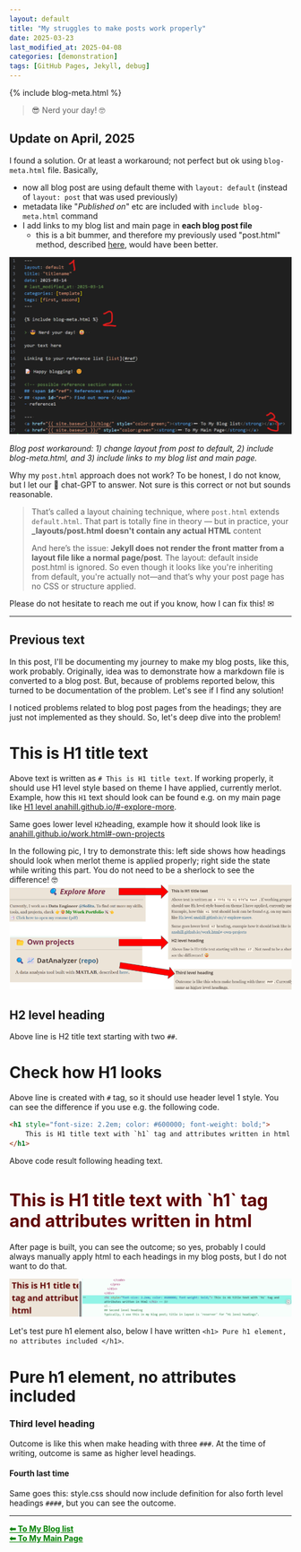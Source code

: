 ```yaml
---
layout: default
title: "My struggles to make posts work properly"
date: 2025-03-23
last_modified_at: 2025-04-08
categories: [demonstration]
tags: [GitHub Pages, Jekyll, debug]
---
```


{% include blog-meta.html %}

> 😎 Nerd your day! 🤓  

## Update on April, 2025
I found a solution. Or at least a workaround; not perfect but ok using `blog-meta.html` file. Basically,
- now all blog post are using default theme with `layout: default` (instead of `layout: post` that was used previously)
- metadata like "_Published on_" etc are included with `include blog-meta.html` command
- I add links to my blog list and main page in **each blog post file**
  - this is a bit bummer, and therefore my previously used "post.html" method, described [here](https://anahill.github.io/blog/learn-write-posts.html), would have been better.

![blog_post_workaround](/pics/posts/blog_post_workaround.png "Workaround to make blog post to use my default merlot theme") 
<figcaption><em>Blog post workaround: 1) change layout from post to default, 2) include blog-meta.html, and 3) include links to my blog list and main page.</em></figcaption>

Why my `post.html` approach does not work? 
To be honest, I do not know, but I let our 🤖 chat-GPT to answer. Not sure is this correct or not but sounds reasonable.
> That’s called a layout chaining technique, where `post.html` extends `default.html`. That part is totally fine in theory — but in practice, your **_layouts/post.html doesn't contain any actual HTML** content
> 
> And here’s the issue: **Jekyll does not render the front matter from a layout file like a normal page/post**. The layout: default inside post.html is ignored. So even though it looks like you're inheriting from default, you're actually not—and that’s why your post page has no CSS or structure applied.

Please do not hesitate to reach me out if you know, how I can fix this! ✉︎

---

## Previous text 

In this post, I'll be documenting my journey to make my blog posts, like this, work probably. Originally, idea was to demonstrate how a markdown file is converted to a blog post. But, because of problems reported below, this turned to be documentation of the problem. Let's see if I find any solution! 

I noticed problems related to blog post pages from the headings; they are just not implemented as they should. So, let's deep dive into the problem!

# This is H1 title text
Above text is written as `# This is H1 title text`. If working properly, it should use H1 level style based on theme I have applied, currently merlot. Example, how this `H1` text should look can be found e.g. on my main page like [H1 level anahill.github.io/#-explore-more](https://anahill.github.io/#-explore-more "anahill.github.io/#-explore-more"). 

Same goes lower level `H2`heading, example how it should look like is 
[anahill.github.io/work.html#-own-projects](https://anahill.github.io/work.html#-own-projects "anahill.github.io/work.html#-own-projects")

In the following pic, I try to demonstrate this: left side shows how headings should look when merlot theme is applied properly; right side the state while writing this part. 
You do not need to be a sherlock to see the difference! 🤓 
![comparison_of_heading_](/pics/posts/compare_correct_headings_to_current_post.png "Properly applied headings on the left vs headings on this blog post (right)")

## H2 level heading
Above line is H2 title text starting with two `##`. 

# Check how H1 looks 
Above line is created with `#` tag, so it should use header level 1 style. You can see the difference if you use e.g. the following code.

```html
<h1 style="font-size: 2.2em; color: #600000; font-weight: bold;">
    This is H1 title text with `h1` tag and attributes written in html 
</h1>
```

Above code result following heading text.

<h1 style="font-size: 2.2em; color: #600000; font-weight: bold;">
This is H1 title text with `h1` tag and attributes written in html 
</h1>

After page is built, you can see the outcome; so yes, probably I could always manually apply html to each headings in my blog posts, but I do not want to do that.

![manual_h1_title](/pics/posts/manual_h1_title_outcome.png "how manually written h1 text is shown currently")

Let's test pure h1 element also, below I have written `<h1> Pure h1 element, no attributes included </h1>`.

<h1> Pure h1 element, no attributes included </h1>

### Third level heading
Outcome is like this when make heading with three `###`. At the time of writing, outcome is same as higher level headings.

#### Fourth last time
Same goes this: style.css should now include definition for also forth level headings `####`, but you can see the outcome.

--- 

<a href="{{ site.baseurl }}/blog/" style="color:green;"><strong>⬅ To My Blog list</strong></a><br>
<a href="{{ site.baseurl }}/" style="color:green"><strong>⬅ To My Main Page</strong></a> 

